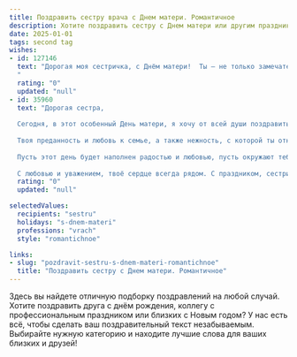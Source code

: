 ```yaml
---
title: Поздравить сестру врача с Днем матери. Романтичное
description: Хотите поздравить сестру с Днем матери или другим праздником? Наш ИИ создаст незабываемое поздравление, а вы обязательно выделитесь среди других.  
date: 2025-01-01
tags: second tag
wishes:
- id: 127146
  text: "Дорогая моя сестричка, с Днём матери!  Ты — не только замечательная сестра, но и прекрасный врач, дарящий жизнь и надежду.  Твоя сила, доброта и нежность — это настоящее чудо, которое вдохновляет и согревает. Пусть в твоей жизни всегда царит любовь, гармония и счастье, а каждый день будет наполнен такими же яркими и тёплыми моментами, как лучи весеннего солнца.  Я бесконечно люблю тебя и горжусь тобой!
  "
  rating: "0"
  updated: "null"
- id: 35960
  text: "Дорогая сестра,
  
  Сегодня, в этот особенный День матери, я хочу от всей души поздравить тебя и сказать, как сильно я тобой горжусь. Ты — не только великолепная мать, но и талантливый врач, чье сердце наполнено заботой и теплом.
  
  Твоя преданность и любовь к семье, а также нежность, с которой ты относишься к своим пациентам, не оставляют никого равнодушным. Ты — воплощение доброты и силы, и я восхищаюсь тем, как ты умело соединяешь свои роли, став примером для нас всех.
  
  Пусть этот день будет наполнен радостью и любовью, пусть окружают тебя счастье и благополучие. Ты заслуживаешь того, чтобы быть в центре внимания и получать тепло, которое ты щедро даришь другим.
  
  С любовью и уважением, твоё сердце всегда рядом. С праздником, сестричка!"
  rating: "0"
  updated: "null"

selectedValues:
  recipients: "sestru"
  holidays: "s-dnem-materi"
  professions: "vrach"
  style: "romantichnoe"

links:
- slug: "pozdravit-sestru-s-dnem-materi-romantichnoe"
  title: "Поздравить сестру с Днем матери. Романтичное"
---
```


Здесь вы найдете отличную подборку поздравлений на любой случай.
Хотите поздравить друга с днём рождения, коллегу с профессиональным праздником или близких с Новым годом? У нас есть всё, чтобы сделать ваш поздравительный текст незабываемым. Выбирайте нужную категорию и находите лучшие слова для ваших близких и друзей!

